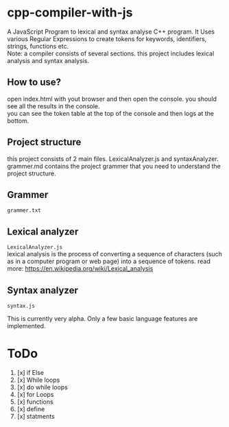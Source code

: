 # cpp-compiler-with-js
A JavaScript Program to lexical and syntax analyse C++ program. It Uses various Regular Expressions to create tokens for keywords, identifiers, strings, functions etc.\
Note: a compiler consists of several sections. this project includes lexical analysis and syntax analysis.

## How to use?
open index.html with yout browser and then open the console. you should see all the results in the console.\
you can see the token table at the top of the console and then logs at the bottom.

## Project structure
this project consists of 2 main files. LexicalAnalyzer.js and syntaxAnalyzer.\
grammer.md contains the project grammer that you need to understand the project structure.

## Grammer
`grammer.txt`

## Lexical analyzer
`LexicalAnalyzer.js`\
lexical analysis is the process of converting a sequence of characters (such as in a computer program or web page) into a sequence of tokens. read more: https://en.wikipedia.org/wiki/Lexical_analysis

## Syntax analyzer
`syntax.js`

This is currently very alpha. Only a few basic language features are implemented.

# ToDo
1. [x] if Else
2. [x] While loops
3. [x] do while loops
4. [x] for Loops
5. [x] functions
6. [x] define
7. [x] statments